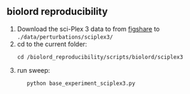 ## biolord reproducibility 
1. Download the sci-Plex 3 data to from [figshare](https://figshare.com/ndownloader/files/39324305) to `./data/perturbations/sciplex3/`
2. cd to the current folder:
    ```{bash}
   cd /biolord_reproducibility/scripts/biolord/sciplex3
   ```
3. run sweep:
    ```{bash}
       python base_experiment_sciplex3.py
   ```